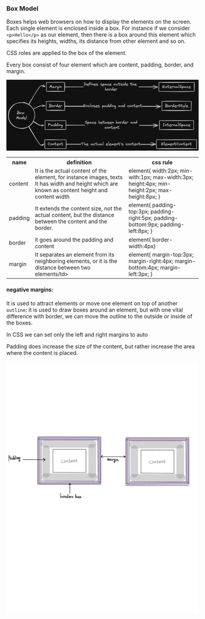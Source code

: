 ### Box Model

Boxes helps web browsers on how to display the elements on the screen.
Each single element is enclosed inside a box. For instance if we consider `<p>Hello</p>` as our element, then there is a box around this element which specifies its heights, widths, its distance from other element and so on.

CSS roles are applied to the box of the element.

Every box consist of four element which are content, padding, border, and margin.

<img src="./assets/detail.png">

<table>
      <tr>
        <th>name</th>
        <th>definition</th>
        <th>css rule</th>
      </tr>
      <tr>
        <td>content</td>
        <td>
          It is the actual content of the element, for instance images, texts It
          has width and height which are known as content height and content
          width
        </td>
          <td>
          element{ width:2px; min-with:1px; max-width:3px; height:4px;
          min-height:2px; max-height:8px; }
        </td>
        </tr>
        <tr>
      </tr>
      <tr>
        <td>padding</td>
        <td>
          It extends the content size, not the actual content, but the distance
          between the content and the border.
        </td>
        <td>
          element{ padding-top:3px; padding-right:5px; padding-bottom:9px;
          padding-left:8px; }
        </td>
      </tr>
      <tr>
        <td>border</td>
        <td>it goes around the padding and content</td>
        <td>element{ border-width:4px}</td>
      </tr>
      <tr>
        <td>margin</td>
        <td>
          It separates an element from its neighboring elements, or it is the
          distance between two elements/td>
        </td>
        <td>
          element{ margin-top:3px; margin-right:4px; margin-bottom:4px;
          margin-left:3px; }
        </td>
      </tr>

<table>

#### negative margins:

It is used to attract elements or move one element on top of another
`outline`: it is used to draw boxes around an element, but with one vital difference with border, we can move the outline to the outside or inside of the boxes.

In CSS we can set only the left and right margins to auto

Padding does increase the size of the content, but rather increase the area where the content is placed.

<img src="./assets/box.png">
